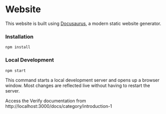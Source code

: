 # Website

This website is built using [Docusaurus](https://docusaurus.io/), a modern static website generator.

### Installation

```
npm install
```

### Local Development

```
npm start
```

This command starts a local development server and opens up a browser window. Most changes are reflected live without having to restart the server.


Access the Verify documentation from http://localhost:3000/docs/category/introduction-1